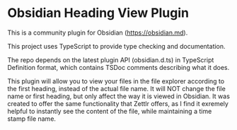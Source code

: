 # Obsidian Heading View Plugin

This is a community plugin for Obsidian (https://obsidian.md).

This project uses TypeScript to provide type checking and documentation.

The repo depends on the latest plugin API (obsidian.d.ts) in TypeScript Definition format, which contains TSDoc comments describing what it does.

This plugin will allow you to view your files in the file explorer according to the first heading, instead of the actual file name. 
It will NOT change the file name or first heading, but only affect the way it is viewed in Obsidian.
It was created to offer the same functionality that Zettlr offers, as I find it exremely helpful to instantly see the content of the file, while maintaining a time stamp file name.
